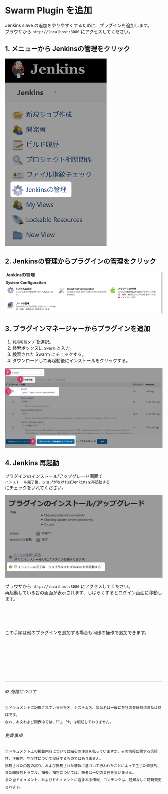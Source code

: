 
# Swarm Plugin を追加

Jenkins slave の追加をやりやすくするために、プラグインを追加します。  
ブラウザから ``http://localhost:8080`` にアクセスしてください。  

## 1. メニューから Jenkinsの管理をクリック

![Jenkinsの管理](swarm-plugin-01.png)  

## 2. Jenkinsの管理からプラグインの管理をクリック

![プラグインの管理](swarm-plugin-02.png)  


## 3. プラグインマネージャーからプラグインを追加

1. ``利用可能タブ`` を選択。
2. 検索ボックスに ``Swarm`` と入力。
3. 検索された Swarm にチェックする。
4. ダウンロードして再起動後にインストールをクリックする。


![プラグインマネージャー](swarm-plugin-03.png)  


## 4. Jenkins 再起動

プラグインのインストール/アップグレード画面で  
``インストール完了後、ジョブがなければJenkinsを再起動する``  
にチェックをいれてください。  

![インストール完了後、ジョブがなければJenkinsを再起動する](swarm-plugin-04.png)  


ブラウザから ``http://localhost:8080`` にアクセスしてください。  
再起動している旨の画面が表示されます、しばらくするとログイン画面に移動します。  

　  
　  
　  

この手順は他のプラグインを追加する場合も同様の操作で追加できます。　  
　  

　  
　  
　  
　  
　  

* * *

###### :copyright: 商標について

<sup>当ドキュメントに記載されている会社名、システム名、製品名は一般に各社の登録商標または商標です。</sup>  
<sup>なお、本文および図表中では、「™」、「®」は明記しておりません。</sup>  

###### 免責事項  
<sup>当ドキュメント上の掲載内容については細心の注意を払っていますが、その情報に関する信頼性、正確性、完全性について保証するものではありません。</sup>  
<sup>掲載された内容の誤り、および掲載された情報に基づいて行われたことによって生じた直接的、また間接的トラブル、損失、損害については、筆者は一切の責任を負いません。</sup>  
<sup>また当ドキュメント、およびドキュメントに含まれる情報、コンテンツは、通知なしに随時変更されます。</sup>  






